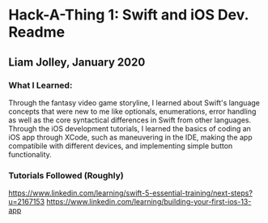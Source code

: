# Hack-A-Thing 1: Swift and iOS Dev. Readme
## Liam Jolley, January 2020

### What I Learned:
Through the fantasy video game storyline, I learned about Swift's language concepts that were new to me like optionals, enumerations, error handling as well as the core syntactical differences in Swift from other languages. Through the iOS development tutorials, I learned the basics of coding an iOS app through XCode, such as maneuvering in the IDE, making the app compatibile with different devices, and implementing simple button functionality.

### Tutorials Followed (Roughly)
https://www.linkedin.com/learning/swift-5-essential-training/next-steps?u=2167153
https://www.linkedin.com/learning/building-your-first-ios-13-app
